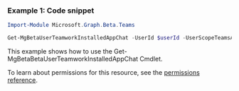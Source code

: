 ### Example 1: Code snippet

```powershellImport-Module Microsoft.Graph.Beta.Teams

Get-MgBetaUserTeamworkInstalledAppChat -UserId $userId -UserScopeTeamsAppInstallationId $userScopeTeamsAppInstallationId
```
This example shows how to use the Get-MgBetaBetaUserTeamworkInstalledAppChat Cmdlet.
To learn about permissions for this resource, see the [permissions reference](/graph/permissions-reference).

